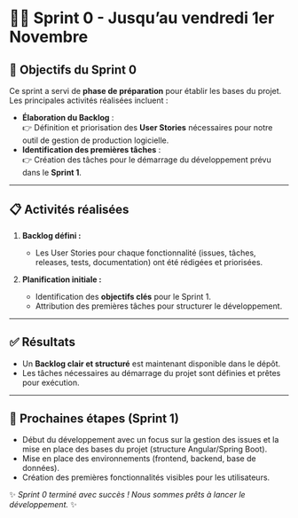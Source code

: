 # 🏃‍♂️ Sprint 0 - Jusqu’au vendredi 1er Novembre

## 🎯 Objectifs du Sprint 0

Ce sprint a servi de **phase de préparation** pour établir les bases du projet. Les principales activités réalisées incluent :

- **Élaboration du Backlog** :  
  👉 Définition et priorisation des **User Stories** nécessaires pour notre outil de gestion de production logicielle.  
- **Identification des premières tâches** :  
  👉 Création des tâches pour le démarrage du développement prévu dans le **Sprint 1**.  

---

## 📋 Activités réalisées

1. **Backlog défini :**  
   - Les User Stories pour chaque fonctionnalité (issues, tâches, releases, tests, documentation) ont été rédigées et priorisées.

2. **Planification initiale :**  
   - Identification des **objectifs clés** pour le Sprint 1.  
   - Attribution des premières tâches pour structurer le développement.

---

## ✅ Résultats

- Un **Backlog clair et structuré** est maintenant disponible dans le dépôt.  
- Les tâches nécessaires au démarrage du projet sont définies et prêtes pour exécution.

---

## 🚀 Prochaines étapes (Sprint 1)

- Début du développement avec un focus sur la gestion des issues et la mise en place des bases du projet (structure Angular/Spring Boot).
- Mise en place des environnements (frontend, backend, base de données).
- Création des premières fonctionnalités visibles pour les utilisateurs.

✨ _Sprint 0 terminé avec succès ! Nous sommes prêts à lancer le développement._ ✨
